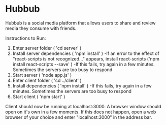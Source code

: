 # Hubbub


Hubbub is a social media platform that allows users to share and review media they consume with friends. 

Instructions to Run:

1. Enter server folder ( 'cd server' )
2. Install server dependencies ( 'npm install' )
    -If an error to the effect of "react-scripts is not recognized..." appears, install react-scripts ('npm install react-scripts --save' )
    -If this fails, try again in a few minutes. Sometimes the servers are too busy to respond
3. Start server ( 'node app.js' )
4. Enter client folder ( 'cd ../client' )
5. Install dependencies ( 'npm install' )
    -If this fails, try again in a few minutes. Sometimes the servers are too busy to respond
6. Start client ( 'npm start' )

Client should now be running at localhost:3000. A browser window should open on it's own in a few moments.
If this does not happen, open a web browser of your choice and enter "localhost:3000" in the address bar.
